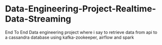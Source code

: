 # Data-Engineering-Project-Realtime-Data-Streaming
End To End Data engineering project where i say to retrieve data from api to a cassandra database using kafka-zookeeper, airflow and spark
